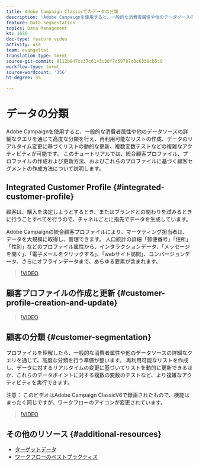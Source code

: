 ```yaml
---
title: Adobe Campaign Classicでのデータの分類
description: 'Adobe Campaignを使用すると、一般的な消費者属性や他のデータソースの詳細なクエリを通じて高度な分類を行え、再利用可能なリストの作成、データのリアルタイム変更に基づくリストの動的な更新、複数変数テストなどの複雑なアクティビティが可能です。 このチュートリアルでは、統合顧客プロファイル、プロファイルの作成および更新方法、およびこれらのプロファイルに基づく顧客セグメントの作成方法について説明します。 '
feature: Data segmentation
topics: Data Management
kt: 1656
doc-type: feature video
activity: use
team: evangelist
translation-type: tm+mt
source-git-commit: 8112b947cc37c6143c38f7d59787c3c6339cb5c9
workflow-type: tm+mt
source-wordcount: '356'
ht-degree: 3%

---
```



# データの分類

Adobe Campaignを使用すると、一般的な消費者属性や他のデータソースの詳細なクエリを通じて高度な分類を行え、再利用可能なリストの作成、データのリアルタイム変更に基づくリストの動的な更新、複数変数テストなどの複雑なアクティビティが可能です。 このチュートリアルでは、統合顧客プロファイル、プロファイルの作成および更新方法、およびこれらのプロファイルに基づく顧客セグメントの作成方法について説明します。

## Integrated Customer Profile {#integrated-customer-profile}

顧客は、購入を決定しようとするとき、またはブランドとの関わりを試みるときに行うことすべてを行うので、チャネルごとに指先でデータを生成しています。

Adobe Campaignの統合顧客プロファイルにより、マーケティング担当者は、データを大規模に取得し、管理できます。 人口統計の詳細「郵便番号」「住所」「性別」などのプロファイル属性から、インタラクションデータ、「メッセージを開く」、「電子メールをクリックする」、「webサイト訪問」、コンバージョンデータ、さらにオフラインデータまで、あらゆる要素が含まれます。

>[!VIDEO](https://video.tv.adobe.com/v/23629?quality=12)

## 顧客プロファイルの作成と更新 {#customer-profile-creation-and-update}

>[!VIDEO](https://video.tv.adobe.com/v/23632?quality=12)

## 顧客の分類  {#customer-segmentation}

プロファイルを理解したら、一般的な消費者属性や他のデータソースの詳細なクエリを通じて、高度な分類を行う準備が整います。 再利用可能なリストを作成し、データに対するリアルタイムの変更に基づいてリストを動的に更新できるほか、これらのデータポイントに対する複数の変数のテストなど、より複雑なアクティビティを実行できます。

注意： このビデオはAdobe Campaign ClassicV6で録画されたもので、機能はまったく同じですが、ワークフローのアイコンが変更されています。

>[!VIDEO](https://video.tv.adobe.com/v/23635?quality=12)

## その他のリソース {#additional-resources}

* [ターゲットデータ](https://docs.adobe.com/content/help/en/campaign-classic/using/automating-with-workflows/general-operation/targeting-data.html)
* [ワークフローのベストプラクティス](https://docs.adobe.com/content/help/ja-JP/campaign-classic/using/automating-with-workflows/general-operation/workflow-best-practices.html)
